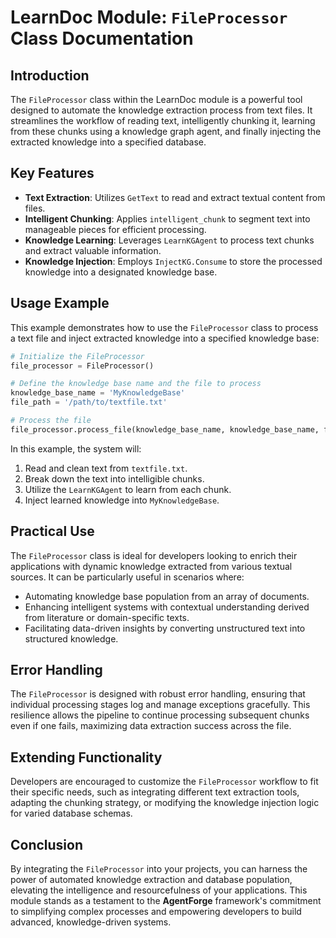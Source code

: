 # LearnDoc Module: `FileProcessor` Class Documentation

## Introduction

The `FileProcessor` class within the LearnDoc module is a powerful tool designed to automate the knowledge extraction process from text files. It streamlines the workflow of reading text, intelligently chunking it, learning from these chunks using a knowledge graph agent, and finally injecting the extracted knowledge into a specified database.

## Key Features

- **Text Extraction**: Utilizes `GetText` to read and extract textual content from files.
- **Intelligent Chunking**: Applies `intelligent_chunk` to segment text into manageable pieces for efficient processing.
- **Knowledge Learning**: Leverages `LearnKGAgent` to process text chunks and extract valuable information.
- **Knowledge Injection**: Employs `InjectKG.Consume` to store the processed knowledge into a designated knowledge base.

## Usage Example

This example demonstrates how to use the `FileProcessor` class to process a text file and inject extracted knowledge into a specified knowledge base:

```python
# Initialize the FileProcessor
file_processor = FileProcessor()

# Define the knowledge base name and the file to process
knowledge_base_name = 'MyKnowledgeBase'
file_path = '/path/to/textfile.txt'

# Process the file
file_processor.process_file(knowledge_base_name, knowledge_base_name, file_path)
```

In this example, the system will:
1. Read and clean text from `textfile.txt`.
2. Break down the text into intelligible chunks.
3. Utilize the `LearnKGAgent` to learn from each chunk.
4. Inject learned knowledge into `MyKnowledgeBase`.

## Practical Use

The `FileProcessor` class is ideal for developers looking to enrich their applications with dynamic knowledge extracted from various textual sources. It can be particularly useful in scenarios where:

- Automating knowledge base population from an array of documents.
- Enhancing intelligent systems with contextual understanding derived from literature or domain-specific texts.
- Facilitating data-driven insights by converting unstructured text into structured knowledge.

## Error Handling

The `FileProcessor` is designed with robust error handling, ensuring that individual processing stages log and manage exceptions gracefully. This resilience allows the pipeline to continue processing subsequent chunks even if one fails, maximizing data extraction success across the file.

## Extending Functionality

Developers are encouraged to customize the `FileProcessor` workflow to fit their specific needs, such as integrating different text extraction tools, adapting the chunking strategy, or modifying the knowledge injection logic for varied database schemas.

## Conclusion

By integrating the `FileProcessor` into your projects, you can harness the power of automated knowledge extraction and database population, elevating the intelligence and resourcefulness of your applications. This module stands as a testament to the **AgentForge** framework's commitment to simplifying complex processes and empowering developers to build advanced, knowledge-driven systems.
